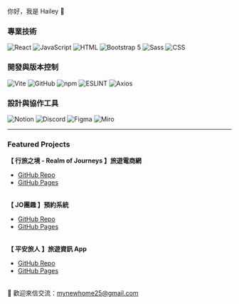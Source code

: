 <p>你好，我是 Hailey 👋</p>

### 專業技術
![React](https://img.shields.io/badge/React-61DAFB?style=for-the-badge&logo=react&logoColor=black) 
![JavaScript](https://img.shields.io/badge/JavaScript-F7DF1E?style=for-the-badge&logo=javascript&logoColor=black) 
![HTML](https://img.shields.io/badge/HTML-E34F26?style=for-the-badge&logo=html5&logoColor=white)
![Bootstrap 5](https://img.shields.io/badge/Bootstrap-7952B3?style=for-the-badge&logo=bootstrap&logoColor=white) 
![Sass](https://img.shields.io/badge/Sass-CC6699?style=for-the-badge&logo=sass&logoColor=white) 
![CSS](https://img.shields.io/badge/CSS-1572B6?style=for-the-badge&logo=css3&logoColor=white)

### 開發與版本控制
![Vite](https://img.shields.io/badge/Vite-646CFF?style=for-the-badge&logo=vite&logoColor=white) 
![GitHub](https://img.shields.io/badge/GitHub-181717?style=for-the-badge&logo=github&logoColor=white) 
![npm](https://img.shields.io/badge/npm-CB3837?style=for-the-badge&logo=npm&logoColor=white) 
![ESLINT](https://img.shields.io/badge/ESLint-4B32C3?style=for-the-badge&logo=eslint&logoColor=white)
![Axios](https://img.shields.io/badge/Axios-5A29E4?style=for-the-badge&logo=axios&logoColor=white)

### 設計與協作工具
![Notion](https://img.shields.io/badge/Notion-000000?style=for-the-badge&logo=notion&logoColor=white) 
![Discord](https://img.shields.io/badge/Discord-5865F2?style=for-the-badge&logo=discord&logoColor=white)
![Figma](https://img.shields.io/badge/Figma-F24E1E?style=for-the-badge&logo=figma&logoColor=white) 
![Miro](https://img.shields.io/badge/Miro-5F90F2?style=for-the-badge&logo=miro&logoColor=white) 

---

### Featured Projects
**【 行旅之境 - Realm of Journeys 】旅遊電商網** <br />
* [GitHub Repo](https://github.com/kayaribi/Realm_of_Journeys)<br />
* [GitHub Pages](https://kayaribi.github.io/Realm_of_Journeys/#/)<br /><br />


**【 JO團趣 】預約系統** <br />
* [GitHub Repo](https://github.com/Hailey-1025/JoTuanCu)<br />
* [GitHub Pages](https://hailey-1025.github.io/JoTuanCu/)<br /><br />


**【 平安旅人 】旅遊資訊 App** <br />
* [GitHub Repo](https://github.com/D1034422045/AAPDxHex-team19)<br />
* [GitHub Pages](https://d1034422045.github.io/AAPDxHex-team19/)<br /><br />

<p>💌 歡迎來信交流：<a href='mailto:mynewhome25@gmail.com'>mynewhome25@gmail.com</a></p>
